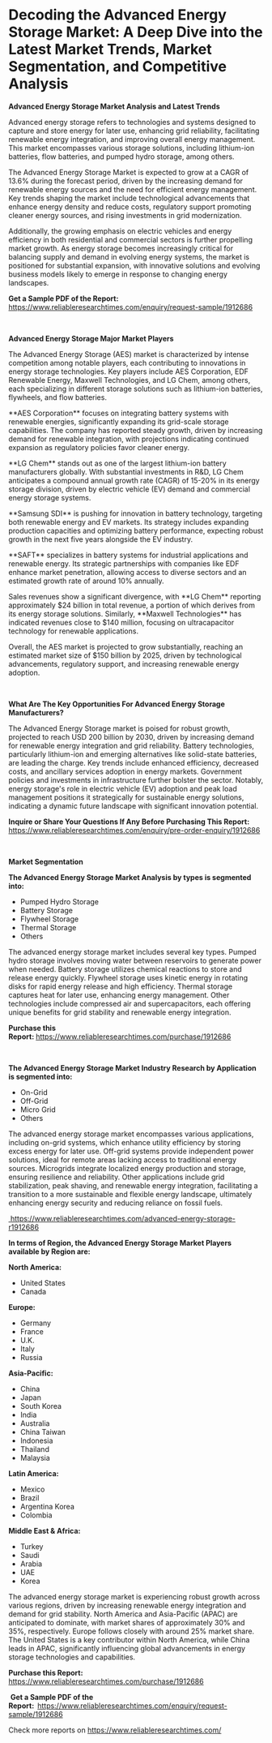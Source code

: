 <p><h1>Decoding the Advanced Energy Storage Market: A Deep Dive into the Latest Market Trends, Market Segmentation, and Competitive Analysis</h1></p><p><strong>Advanced Energy Storage Market Analysis and Latest Trends</strong></p>
<p><p>Advanced energy storage refers to technologies and systems designed to capture and store energy for later use, enhancing grid reliability, facilitating renewable energy integration, and improving overall energy management. This market encompasses various storage solutions, including lithium-ion batteries, flow batteries, and pumped hydro storage, among others. </p><p>The Advanced Energy Storage Market is expected to grow at a CAGR of 13.6% during the forecast period, driven by the increasing demand for renewable energy sources and the need for efficient energy management. Key trends shaping the market include technological advancements that enhance energy density and reduce costs, regulatory support promoting cleaner energy sources, and rising investments in grid modernization. </p><p>Additionally, the growing emphasis on electric vehicles and energy efficiency in both residential and commercial sectors is further propelling market growth. As energy storage becomes increasingly critical for balancing supply and demand in evolving energy systems, the market is positioned for substantial expansion, with innovative solutions and evolving business models likely to emerge in response to changing energy landscapes.</p></p>
<p><strong>Get a Sample PDF of the Report:&nbsp;</strong> <a href="https://www.reliableresearchtimes.com/enquiry/request-sample/1912686?utm_campaign=2387&utm_medium=2&utm_source=Github&utm_content=ia&utm_term=13022025&utm_id=advanced-energy-storage">https://www.reliableresearchtimes.com/enquiry/request-sample/1912686</a></p>
<p>&nbsp;</p>
<p><strong>Advanced Energy Storage Major Market Players</strong></p>
<p><p>The Advanced Energy Storage (AES) market is characterized by intense competition among notable players, each contributing to innovations in energy storage technologies. Key players include AES Corporation, EDF Renewable Energy, Maxwell Technologies, and LG Chem, among others, each specializing in different storage solutions such as lithium-ion batteries, flywheels, and flow batteries.</p><p>**AES Corporation** focuses on integrating battery systems with renewable energies, significantly expanding its grid-scale storage capabilities. The company has reported steady growth, driven by increasing demand for renewable integration, with projections indicating continued expansion as regulatory policies favor cleaner energy.</p><p>**LG Chem** stands out as one of the largest lithium-ion battery manufacturers globally. With substantial investments in R&D, LG Chem anticipates a compound annual growth rate (CAGR) of 15-20% in its energy storage division, driven by electric vehicle (EV) demand and commercial energy storage systems.</p><p>**Samsung SDI** is pushing for innovation in battery technology, targeting both renewable energy and EV markets. Its strategy includes expanding production capacities and optimizing battery performance, expecting robust growth in the next five years alongside the EV industry.</p><p>**SAFT** specializes in battery systems for industrial applications and renewable energy. Its strategic partnerships with companies like EDF enhance market penetration, allowing access to diverse sectors and an estimated growth rate of around 10% annually.</p><p>Sales revenues show a significant divergence, with **LG Chem** reporting approximately $24 billion in total revenue, a portion of which derives from its energy storage solutions. Similarly, **Maxwell Technologies** has indicated revenues close to $140 million, focusing on ultracapacitor technology for renewable applications.</p><p>Overall, the AES market is projected to grow substantially, reaching an estimated market size of $150 billion by 2025, driven by technological advancements, regulatory support, and increasing renewable energy adoption.</p></p>
<p>&nbsp;</p>
<p><strong>What Are The Key Opportunities For Advanced Energy Storage Manufacturers?</strong></p>
<p><p>The Advanced Energy Storage market is poised for robust growth, projected to reach USD 200 billion by 2030, driven by increasing demand for renewable energy integration and grid reliability. Battery technologies, particularly lithium-ion and emerging alternatives like solid-state batteries, are leading the charge. Key trends include enhanced efficiency, decreased costs, and ancillary services adoption in energy markets. Government policies and investments in infrastructure further bolster the sector. Notably, energy storage's role in electric vehicle (EV) adoption and peak load management positions it strategically for sustainable energy solutions, indicating a dynamic future landscape with significant innovation potential.</p></p>
<p><strong>Inquire or Share Your Questions If Any Before Purchasing This Report:</strong> <a href="https://www.reliableresearchtimes.com/enquiry/pre-order-enquiry/1912686?utm_campaign=2387&utm_medium=2&utm_source=Github&utm_content=ia&utm_term=13022025&utm_id=advanced-energy-storage">https://www.reliableresearchtimes.com/enquiry/pre-order-enquiry/1912686</a></p>
<p>&nbsp;</p>
<p><strong>Market Segmentation</strong></p>
<p><strong>The Advanced Energy Storage Market Analysis by types is segmented into:</strong></p>
<p><ul><li>Pumped Hydro Storage</li><li>Battery Storage</li><li>Flywheel Storage</li><li>Thermal Storage</li><li>Others</li></ul></p>
<p><p>The advanced energy storage market includes several key types. Pumped hydro storage involves moving water between reservoirs to generate power when needed. Battery storage utilizes chemical reactions to store and release energy quickly. Flywheel storage uses kinetic energy in rotating disks for rapid energy release and high efficiency. Thermal storage captures heat for later use, enhancing energy management. Other technologies include compressed air and supercapacitors, each offering unique benefits for grid stability and renewable energy integration.</p></p>
<p><strong>Purchase this Report:&nbsp;</strong><a href="https://www.reliableresearchtimes.com/purchase/1912686?utm_campaign=2387&utm_medium=2&utm_source=Github&utm_content=ia&utm_term=13022025&utm_id=advanced-energy-storage">https://www.reliableresearchtimes.com/purchase/1912686</a></p>
<p>&nbsp;</p>
<p><strong>The Advanced Energy Storage Market Industry Research by Application is segmented into:</strong></p>
<p><ul><li>On-Grid</li><li>Off-Grid</li><li>Micro Grid</li><li>Others</li></ul></p>
<p><p>The advanced energy storage market encompasses various applications, including on-grid systems, which enhance utility efficiency by storing excess energy for later use. Off-grid systems provide independent power solutions, ideal for remote areas lacking access to traditional energy sources. Microgrids integrate localized energy production and storage, ensuring resilience and reliability. Other applications include grid stabilization, peak shaving, and renewable energy integration, facilitating a transition to a more sustainable and flexible energy landscape, ultimately enhancing energy security and reducing reliance on fossil fuels.</p></p>
<p><a href="https://www.reliableresearchtimes.com/advanced-energy-storage-r1912686?utm_campaign=2387&utm_medium=2&utm_source=Github&utm_content=ia&utm_term=13022025&utm_id=advanced-energy-storage">&nbsp;https://www.reliableresearchtimes.com/advanced-energy-storage-r1912686</a></p>
<p><strong>In terms of Region, the Advanced Energy Storage Market Players available by Region are:</strong></p>
<p>
    <p> <strong> North America: </strong>
        <ul>
            <li>United States</li>
            <li>Canada</li>
        </ul>
        </p> 
    <p> <strong> Europe: </strong>
        <ul>
            <li>Germany</li>
            <li>France</li>
            <li>U.K.</li>
            <li>Italy</li>
            <li>Russia</li>
        </ul>
        </p> 
    <p> <strong> Asia-Pacific: </strong>
        <ul>
            <li>China</li>
            <li>Japan</li>
            <li>South Korea</li>
            <li>India</li>
            <li>Australia</li>
            <li>China Taiwan</li>
            <li>Indonesia</li>
            <li>Thailand</li>
            <li>Malaysia</li>
        </ul>
        </p> 
    <p> <strong> Latin America: </strong>
        <ul>
            <li>Mexico</li>
            <li>Brazil</li>
            <li>Argentina Korea</li>
            <li>Colombia</li>
        </ul>
        </p> 
    <p> <strong> Middle East & Africa: </strong>
        <ul>
            <li>Turkey</li>
            <li>Saudi</li>
            <li>Arabia</li>
            <li>UAE</li>
            <li>Korea</li>
        </ul>
    </p>
    </p>
<p><p>The advanced energy storage market is experiencing robust growth across various regions, driven by increasing renewable energy integration and demand for grid stability. North America and Asia-Pacific (APAC) are anticipated to dominate, with market shares of approximately 30% and 35%, respectively. Europe follows closely with around 25% market share. The United States is a key contributor within North America, while China leads in APAC, significantly influencing global advancements in energy storage technologies and capabilities.</p></p>
<p><strong>Purchase this Report: </strong><a href="https://www.reliableresearchtimes.com/purchase/1912686?utm_campaign=2387&utm_medium=2&utm_source=Github&utm_content=ia&utm_term=13022025&utm_id=advanced-energy-storage">https://www.reliableresearchtimes.com/purchase/1912686</a></p>
<p>&nbsp;<strong>Get a Sample PDF of the Report:&nbsp;&nbsp;</strong><a href="https://www.reliableresearchtimes.com/enquiry/request-sample/1912686?utm_campaign=2387&utm_medium=2&utm_source=Github&utm_content=ia&utm_term=13022025&utm_id=advanced-energy-storage">https://www.reliableresearchtimes.com/enquiry/request-sample/1912686</a></p>
<p><strong></strong></p>
<p>Check more reports on <a href="https://www.reliableresearchtimes.com/?utm_campaign=2387&utm_medium=2&utm_source=Github&utm_content=ia&utm_term=13022025&utm_id=advanced-energy-storage">https://www.reliableresearchtimes.com/</a></p>
